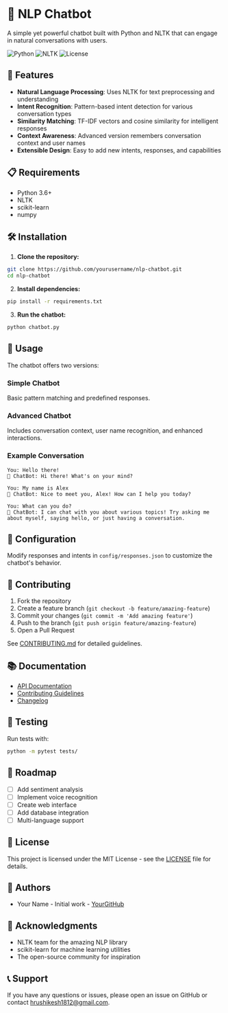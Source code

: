# 🤖 NLP Chatbot

A simple yet powerful chatbot built with Python and NLTK that can engage in natural conversations with users.

![Python](https://img.shields.io/badge/python-v3.6+-blue.svg)
![NLTK](https://img.shields.io/badge/nltk-latest-green.svg)
![License](https://img.shields.io/badge/license-MIT-blue.svg)

## 🚀 Features

- **Natural Language Processing**: Uses NLTK for text preprocessing and understanding
- **Intent Recognition**: Pattern-based intent detection for various conversation types
- **Similarity Matching**: TF-IDF vectors and cosine similarity for intelligent responses
- **Context Awareness**: Advanced version remembers conversation context and user names
- **Extensible Design**: Easy to add new intents, responses, and capabilities

## 📋 Requirements

- Python 3.6+
- NLTK
- scikit-learn
- numpy

## 🛠️ Installation

1. **Clone the repository:**
```bash
git clone https://github.com/yourusername/nlp-chatbot.git
cd nlp-chatbot
```

2. **Install dependencies:**
```bash
pip install -r requirements.txt
```

3. **Run the chatbot:**
```bash
python chatbot.py
```

## 💬 Usage

The chatbot offers two versions:

### Simple Chatbot
Basic pattern matching and predefined responses.

### Advanced Chatbot
Includes conversation context, user name recognition, and enhanced interactions.

### Example Conversation
```
You: Hello there!
🤖 ChatBot: Hi there! What's on your mind?

You: My name is Alex
🤖 ChatBot: Nice to meet you, Alex! How can I help you today?

You: What can you do?
🤖 ChatBot: I can chat with you about various topics! Try asking me about myself, saying hello, or just having a conversation.
```

## 🔧 Configuration

Modify responses and intents in `config/responses.json` to customize the chatbot's behavior.

## 🤝 Contributing

1. Fork the repository
2. Create a feature branch (`git checkout -b feature/amazing-feature`)
3. Commit your changes (`git commit -m 'Add amazing feature'`)
4. Push to the branch (`git push origin feature/amazing-feature`)
5. Open a Pull Request

See [CONTRIBUTING.md](docs/CONTRIBUTING.md) for detailed guidelines.

## 📚 Documentation

- [API Documentation](docs/API.md)
- [Contributing Guidelines](docs/CONTRIBUTING.md)
- [Changelog](docs/CHANGELOG.md)

## 🧪 Testing

Run tests with:
```bash
python -m pytest tests/
```

## 🎯 Roadmap

- [ ] Add sentiment analysis
- [ ] Implement voice recognition
- [ ] Create web interface
- [ ] Add database integration
- [ ] Multi-language support

## 📄 License

This project is licensed under the MIT License - see the [LICENSE](LICENSE) file for details.

## 👥 Authors

- Your Name - Initial work - [YourGitHub](https://github.com/Hrushi1812)

## 🙏 Acknowledgments

- NLTK team for the amazing NLP library
- scikit-learn for machine learning utilities
- The open-source community for inspiration

## 📞 Support

If you have any questions or issues, please open an issue on GitHub or contact [hrushikesh1812@gmail.com](mailto:hrushikesh1812@gmail.com).

